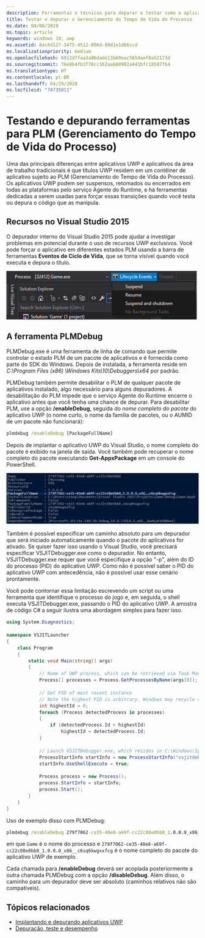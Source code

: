 ```yaml
---
description: Ferramentas e técnicas para depurar e testar como o aplicativo funciona com o Gerenciamento do Tempo de Vida do Processo.
title: Testar e depurar o Gerenciamento do Tempo de Vida do Processo
ms.date: 04/08/2019
ms.topic: article
keywords: windows 10, uwp
ms.assetid: 8ac6d127-3475-4512-896d-80d1e1d66ccd
ms.localizationpriority: medium
ms.openlocfilehash: 6912d7faa3a86dade13b60eac5654aef8a52173d
ms.sourcegitcommit: 76e8b4fb3f76cc162aab80982a441bfc18507fb4
ms.translationtype: HT
ms.contentlocale: pt-BR
ms.lasthandoff: 04/29/2020
ms.locfileid: "74735011"
---
```

# <a name="testing-and-debugging-tools-for-process-lifetime-management-plm"></a>Testando e depurando ferramentas para PLM (Gerenciamento do Tempo de Vida do Processo)

Uma das principais diferenças entre aplicativos UWP e aplicativos da área de trabalho tradicionais é que títulos UWP residem em um contêiner de aplicativo sujeito ao PLM (Gerenciamento do Tempo de Vida do Processo). Os aplicativos UWP podem ser suspensos, retomados ou encerrados em todas as plataformas pelo serviço Agente do Runtime, e há ferramentas dedicadas a serem usadas para forçar essas transições quando você testa ou depura o código que as manipula.

## <a name="features-in-visual-studio-2015"></a>Recursos no Visual Studio 2015

O depurador interno do Visual Studio 2015 pode ajudar a investigar problemas em potencial durante o uso de recursos UWP exclusivos. Você pode forçar o aplicativo em diferentes estados PLM usando a barra de ferramentas **Eventos de Ciclo de Vida**, que se torna visível quando você executa e depura o título.

![Barra de ferramentas Eventos de Ciclo de Vida](images/gs-debug-uwp-apps-001.png)

## <a name="the-plmdebug-tool"></a>A ferramenta PLMDebug

PLMDebug.exe é uma ferramenta de linha de comando que permite controlar o estado PLM de um pacote de aplicativos e é fornecida como parte do SDK do Windows. Depois de instalada, a ferramenta reside em *C:\Program Files (x86) \Windows Kits\10\Debuggers\x64* por padrão.

PLMDebug também permite desabilitar o PLM de qualquer pacote de aplicativos instalado, algo necessário para alguns depuradores. A desabilitação do PLM impede que o serviço Agente do Runtime encerre o aplicativo antes que você tenha uma chance de depurar. Para desabilitar PLM, use a opção **/enableDebug**, seguida do *nome completo do pacote* do aplicativo UWP (o nome curto, o nome da família de pacotes, ou o AUMID de um pacote não funcionará):

```cmd
plmdebug /enableDebug [PackageFullName]
```

Depois de implantar o aplicativo UWP do Visual Studio, o nome completo do pacote é exibido na janela de saída. Você também pode recuperar o nome completo do pacote executando **Get-AppxPackage** em um console do PowerShell.

![Executando Get-AppxPackage](images/gs-debug-uwp-apps-003.png)

Também é possível especificar um caminho absoluto para um depurador que será iniciado automaticamente quando o pacote do aplicativos for ativado. Se quiser fazer isso usando o Visual Studio, você precisará especificar VSJITDebugger.exe como o depurador. No entanto, VSJITDebugger.exe requer que você especifique a opção "-p", além do ID do processo (PID) do aplicativo UWP. Como não é possível saber o PID do aplicativo UWP com antecedência, não é possível usar esse cenário prontamente.

Você pode contornar essa limitação escrevendo um script ou uma ferramenta que identifique o processo do jogo e, em seguida, o shell executa VSJITDebugger.exe, passando o PID do aplicativo UWP. A amostra de código C# a seguir ilustra uma abordagem simples para fazer isso.

```cs
using System.Diagnostics;

namespace VSJITLauncher
{
    class Program
    {
        static void Main(string[] args)
        {
            // Name of UWP process, which can be retrieved via Task Manager.
            Process[] processes = Process.GetProcessesByName(args[0]);

            // Get PID of most recent instance
            // Note the highest PID is arbitrary. Windows may recycle or wrap the PID at any time.
            int highestId = 0;
            foreach (Process detectedProcess in processes)
            {
                if (detectedProcess.Id > highestId)
                    highestId = detectedProcess.Id;
            }

            // Launch VSJITDebugger.exe, which resides in C:\Windows\System32
            ProcessStartInfo startInfo = new ProcessStartInfo("vsjitdebugger.exe", "-p " + highestId);
            startInfo.UseShellExecute = true;

            Process process = new Process();
            process.StartInfo = startInfo;
            process.Start();
        }
    }
}
```

Uso de exemplo disso com PLMDebug:

```cmd
plmdebug /enableDebug 279f7062-ce35-40e8-a69f-cc22c08e0bb8_1.0.0.0_x86__c6sq6kwgxxfcg "\"C:\VSJITLauncher.exe\" Game"
```

em que `Game` é o nome do processo e `279f7062-ce35-40e8-a69f-cc22c08e0bb8_1.0.0.0_x86__c6sq6kwgxxfcg` é o nome completo do pacote do aplicativo UWP de exemplo.

Cada chamada para **/enableDebug** deverá ser acoplada posteriormente a outra chamada PLMDebug com a opção **/disableDebug**. Além disso, o caminho para um depurador deve ser absoluto (caminhos relativos não são compatíveis).

## <a name="related-topics"></a>Tópicos relacionados

- [Implantando e depurando aplicativos UWP](deploying-and-debugging-uwp-apps.md)
- [Depuração, teste e desempenho](index.md)
